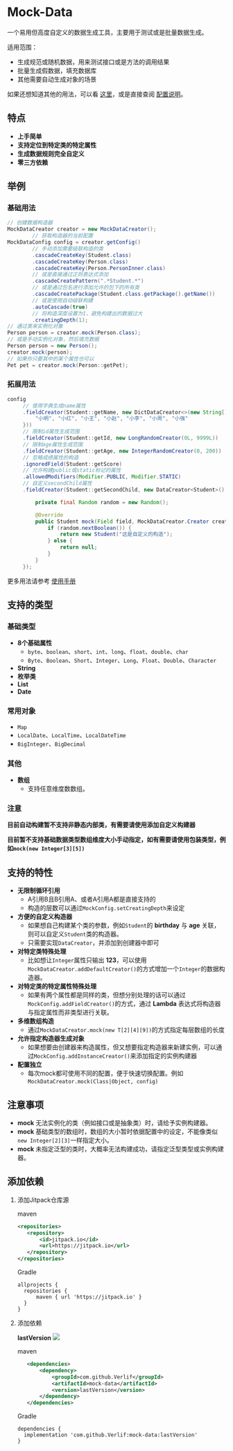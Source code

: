 # Mock-Data

一个易用但高度自定义的数据生成工具，主要用于测试或是批量数据生成。

适用范围：

- 生成规范或随机数据，用来测试接口或是方法的调用结果
- 批量生成假数据，填充数据库
- 其他需要自动生成对象的场景

如果还想知道其他的用法，可以看 [这里](docs/Directions.md)，或是直接查阅 [配置说明](docs/MockConfig.md)。

## 特点

- __上手简单__
- __支持定位到特定类的特定属性__
- __生成数据规则完全自定义__
- __零三方依赖__

## 举例

### 基础用法

   ```java
   // 创建数据构造器
   MockDataCreator creator = new MockDataCreator();
           // 获取构造器的当前配置
   MockDataConfig config = creator.getConfig()
           // 手动添加需要级联构造的类
           .cascadeCreateKey(Student.class)
           .cascadeCreateKey(Person.class)
           .cascadeCreateKey(Person.PersonInner.class)
           // 或是直接通过正则表达式添加
           .cascadeCreatePattern(".*Student.*")
           // 或是通过包名进行添加允许的包下的所有类
           .cascadeCreatePackage(Student.class.getPackage().getName())
           // 或是使用自动级联构建
           .autoCascade(true)
           // 将构造深度设置为1，避免构建出的数据过大
           .creatingDepth(1);
   // 通过类来实例化对象
   Person person = creator.mock(Person.class);
   // 或是手动实例化对象，然后填充数据
   Person person = new Person();
   creator.mock(person);
   // 如果你只要其中的某个属性也可以
   Pet pet = creator.mock(Person::getPet);
   ```

### 拓展用法

   ```java
   config
        // 使用字典生成name属性
        .fieldCreator(Student::getName, new DictDataCreator<>(new String[]{
            "小明", "小红", "小王", "小赵", "小李", "小周", "小强"
        }))
        // 限制id属性生成范围
        .fieldCreator(Student::getId, new LongRandomCreator(0L, 9999L))
        // 限制age属性生成范围
        .fieldCreator(Student::getAge, new IntegerRandomCreator(0, 200))
        // 忽略成绩属性的构造
        .ignoredField(Student::getScore)
        // 允许构建public或static标记的属性
        .allowedModifiers(Modifier.PUBLIC, Modifier.STATIC)
        // 自定义secondChild属性
        .fieldCreator(Student::getSecondChild, new DataCreator<Student>() {

            private final Random random = new Random();

            @Override
            public Student mock(Field field, MockDataCreator.Creator creator) {
                if (random.nextBoolean()) {
                    return new Student("这是自定义的构造");
                } else {
                    return null;
                }
            }
        });
   ```

更多用法请参考 [使用手册](docs/Directions.md)

## 支持的类型

### 基础类型

- __8个基础属性__
   - `byte`、`boolean`、`short`、`int`、`long`、`float`、`double`、`char`
   - `Byte`、`Boolean`、`Short`、`Integer`、`Long`、`Float`、`Double`、`Character`
- __String__
- __枚举类__
- __List__
- __Date__

### 常用对象

- `Map`
- `LocalDate`、`LocalTime`、`LocalDateTime`
- `BigInteger`、`BigDecimal`

### 其他

- __数组__
   - 支持任意维度数数组。

### 注意

__目前自动构建暂不支持非静态内部类，有需要请使用添加自定义构建器__

__目前暂不支持基础数据类型数组维度大小手动指定，如有需要请使用包装类型，例如`mock(new Integer[3][5])`__

## 支持的特性

- __无限制循环引用__
   - A引用B且B引用A、或者A引用A都是直接支持的
   - 构造的层数可以通过`MockConfig.setCreatingDepth`来设定
- __方便的自定义构造器__
   - 如果想自己构建某个类的参数，例如`Student`的 __birthday__ 与 __age__ 关联，则可以自定义`Student`类的构造器。
   - 只需要实现`DataCreator`，并添加到创建器中即可
- __对特定类特殊处理__
   - 比如想让`Integer`属性只输出 __123__，可以使用`MockDataCreator.addDefaultCreator()`的方式增加一个`Integer`的数据构造器。
- __对特定类的特定属性特殊处理__
   - 如果有两个属性都是同样的类，但想分别处理的话可以通过`MockConfig.addFieldCreator()`的方式，通过 __Lambda__
     表达式将构造器与指定属性而非类型进行关联。
- __多维数组构造__
   - 通过`MockDataCreator.mock(new T[2][4][9])`的方式指定每层数组的长度
- __允许指定构造器生成对象__
   - 如果想要由创建器来构造属性，但又想要指定构造器来新建实例，可以通过`MockConfig.addInstanceCreator()`来添加指定的实例构建器
- __配置独立__
   - 每次mock都可使用不同的配置，便于快速切换配置。例如`MockDataCreator.mock(Class|Object, config)`

## 注意事项

- __mock__ 无法实例化的类（例如接口或是抽象类）时，请给予实例构建器。
- __mock__ 基础类型的数组时，数组的大小暂时依据配置中的设定，不能像类似`new Integer[2][3]`一样指定大小。
- __mock__ 未指定泛型的类时，大概率无法构建成功，请指定泛型类型或实例构建器。

## 添加依赖

1. 添加Jitpack仓库源

   maven

    ```xml
    <repositories>
       <repository>
           <id>jitpack.io</id>
           <url>https://jitpack.io</url>
       </repository>
    </repositories>
    ```

   Gradle

    ```text
    allprojects {
      repositories {
          maven { url 'https://jitpack.io' }
      }
    }
    ```

2. 添加依赖

   __lastVersion__ [![](https://jitpack.io/v/Verlif/mock-data.svg)](https://jitpack.io/#Verlif/mock-data)

   maven

   ```xml
      <dependencies>
          <dependency>
              <groupId>com.github.Verlif</groupId>
              <artifactId>mock-data</artifactId>
              <version>lastVersion</version>
          </dependency>
      </dependencies>
   ```

   Gradle

   ```text
   dependencies {
     implementation 'com.github.Verlif:mock-data:lastVersion'
   }
   ```
